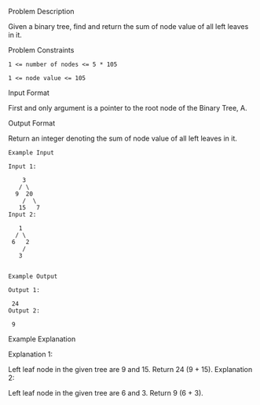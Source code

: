 Problem Description

Given a binary tree, find and return the sum of node value of all left leaves in it.



Problem Constraints
    
    1 <= number of nodes <= 5 * 105
    
    1 <= node value <= 105



Input Format

First and only argument is a pointer to the root node of the Binary Tree, A.



Output Format

Return an integer denoting the sum of node value of all left leaves in it.



    Example Input
    
    Input 1:
    
        3
       / \
      9  20
        /  \
       15   7
    Input 2:
    
       1
      / \
     6   2
        /
       3
    
    
    Example Output
    
    Output 1:
    
     24
    Output 2:
    
     9
    

Example Explanation

Explanation 1:

 Left leaf node in the given tree are 9 and 15. Return 24 (9 + 15).
Explanation 2:

 Left leaf node in the given tree are 6 and 3. Return 9 (6 + 3).